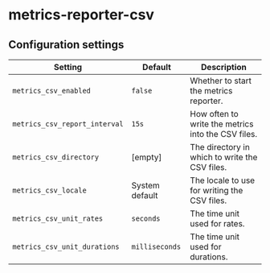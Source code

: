 # metrics-reporter-csv

## Configuration settings

| Setting                       | Default        | Description                                        |
| ----------------------------- | -------------- | -------------------------------------------------- |
| `metrics_csv_enabled`         | `false`        | Whether to start the metrics reporter.             |
| `metrics_csv_report_interval` | `15s`          | How often to write the metrics into the CSV files. |
| `metrics_csv_directory`       | [empty]        | The directory in which to write the CSV files.     |
| `metrics_csv_locale`          | System default | The locale to use for writing the CSV files.       |
| `metrics_csv_unit_rates`      | `seconds`      | The time unit used for rates.                      |
| `metrics_csv_unit_durations`  | `milliseconds` | The time unit used for durations.                  |
